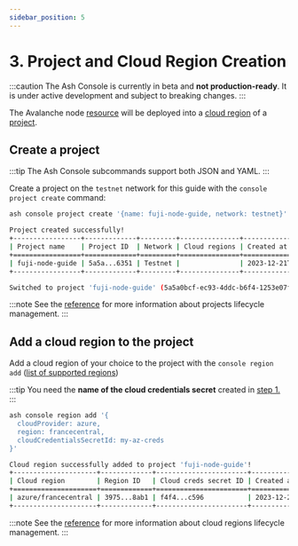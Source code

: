 ```yaml
---
sidebar_position: 5
---
```


# 3. Project and Cloud Region Creation

:::caution
The Ash Console is currently in beta and **not production-ready**. It is under active development and subject to breaking changes.
:::

The Avalanche node [resource](/docs/console/glossary#resource) will be deployed into a [cloud region](/docs/console/glossary#cloud-region) of a [project](/docs/console/glossary#project).

## Create a project

:::tip
The Ash Console subcommands support both JSON and YAML.
:::

Create a project on the `testnet` network for this guide with the `console project create` command:

```bash title="Command"
ash console project create '{name: fuji-node-guide, network: testnet}'
```

```bash title="Output"
Project created successfully!
+-----------------+-------------+---------+---------------+------------------+
| Project name    | Project ID  | Network | Cloud regions | Created at       |
+=================+=============+=========+===============+==================+
| fuji-node-guide | 5a5a...6351 | Testnet |               | 2023-12-21T11:07 |
+-----------------+-------------+---------+---------------+------------------+

Switched to project 'fuji-node-guide' (5a5a0bcf-ec93-4ddc-b6f4-1253e07f6351)!
```

:::note
See the [reference](/docs/console/reference/project-management) for more information about projects lifecycle management.
:::

## Add a cloud region to the project

Add a cloud region of your choice to the project with the `console region add` ([list of supported regions](/docs/console/glossary#cloud-region))

:::tip
You need the **name of the cloud credentials secret** created in [step 1.](/docs/console/guides/fuji-node/cloud-credentials)
:::

```bash title="Command"
ash console region add '{
  cloudProvider: azure,
  region: francecentral,
  cloudCredentialsSecretId: my-az-creds
}'
```

```bash title="Output"
Cloud region successfully added to project 'fuji-node-guide'!
+---------------------+-------------+-----------------------+------------------+-----------+
| Cloud region        | Region ID   | Cloud creds secret ID | Created at       | Status    |
+=====================+=============+=======================+==================+===========+
| azure/francecentral | 3975...8ab1 | f4f4...c596           | 2023-12-21T11:18 | Available |
+---------------------+-------------+-----------------------+------------------+-----------+
```

:::note
See the [reference](/docs/console/reference/resource-management) for more information about cloud regions lifecycle management.
:::
